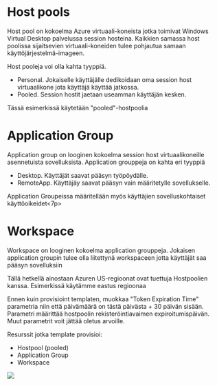 <h1>Host pools</h1>

<p>Host pool on kokoelma Azure virtuaali-koneista jotka toimivat Windows Virtual Desktop palvelussa session hosteina. Kaikkien samassa host poolissa sijaitsevien virtuaali-koneiden tulee pohjautua samaan käyttöjärjestelmä-imageen.</p>

<p>Host pooleja voi olla kahta tyyppiä.
<ul>
<li>Personal. Jokaiselle käyttäjälle dedikoidaan oma session host virtuaalikone jota käyttäjä käyttää jatkossa.</li>
<li>Pooled. Session hostit jaetaan useamman käyttäjän kesken.</li>
</ul>
</p>
<p>Tässä esimerkissä käytetään "pooled"-hostpoolia</p>
<h1>Application Group</h1>
<p>Application group on looginen kokoelma session host virtuaalikoneille asennetuista sovelluksista. Application grouppeja on kahta eri tyyppiä<p>
<ul>
<li>Desktop. Käyttäjät saavat pääsyn työpöydälle.</li>
<li>RemoteApp. Käyttäjäy saavat pääsyn vain määritetylle sovellukselle.</li>
</ul>
<p>Application Groupeissa määritellään myös käyttäjien sovelluskohtaiset käyttöoikeidet<7p>

<h1>Workspace</h1>
<p>Workspace on looginen kokoelma application grouppeja. Jokaisen application groupin tulee olla liitettynä workspaceen jotta käyttäjät saa pääsyn sovelluksiin</p>

</p>

<p>Tällä hetkellä ainostaan Azuren US-regioonat ovat tuettuja Hostpoolien kanssa. Esimerkissä käytämme eastus regioonaa</p>
<p>Ennen kuin provisioint templaten, muokkaa "Token Expiration Time" parametria niin että päivämäärä on tästä päivästa + 30 päivän sisään. Parametri määrittää hostpoolin rekisteröintiavaimen expiroitumispäivän. Muut parametrit voit jättää oletus arvoille.</p>
<p>
Resurssit jotka template provisioi:
<ul>
<li>Hostpool (pooled)</li>
<li>Application Group </li>
<li>Workspace</li>
</ul>

<a href="https://portal.azure.com/#create/Microsoft.Template/uri/https%3A%2F%2Fraw.githubusercontent.com%2FArrowFi-Tech-Insights%2FWvdDemo%2Fmaster%2FHostPool%2Ftemplate.json" target="_blank">
    <img src="https://aka.ms/deploytoazurebutton"/> </a>
